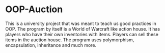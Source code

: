 # OOP-Auction

This is a university project that was meant to teach us good practices in OOP. The program by itself is a World of Warcraft like action house. It has players who have their own inventories with items. Players can sell these items in the auction house. The program uses polymorphism, encapsulation, inheritance and much more.
